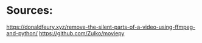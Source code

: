 # Sources: 
https://donaldfeury.xyz/remove-the-silent-parts-of-a-video-using-ffmpeg-and-python/
https://github.com/Zulko/moviepy